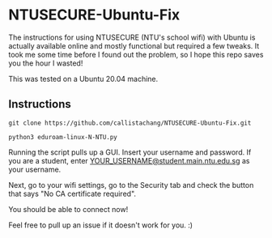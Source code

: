 # NTUSECURE-Ubuntu-Fix

The instructions for using NTUSECURE (NTU's school wifi) with Ubuntu is actually available online and mostly functional but required a few tweaks. 
It took me some time before I found out the problem, so I hope this repo saves you the hour I wasted!

This was tested on a Ubuntu 20.04 machine.

## Instructions

```
git clone https://github.com/callistachang/NTUSECURE-Ubuntu-Fix.git
```

```
python3 eduroam-linux-N-NTU.py
```

Running the script pulls up a GUI. Insert your username and password. 
If you are a student, enter YOUR_USERNAME@student.main.ntu.edu.sg as your username.

Next, go to your wifi settings, go to the Security tab and check the button that says "No CA certificate required".

You should be able to connect now!

Feel free to pull up an issue if it doesn't work for you. :)
